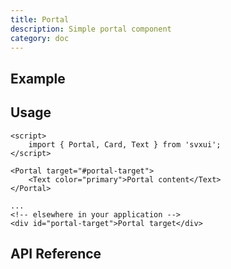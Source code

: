 ```yaml
---
title: Portal
description: Simple portal component
category: doc
---
```


<script lang="ts">
    import ApiReferenceComponent from '$lib/components/api-reference/ApiReferenceComponent.svelte';
    import SamplePortal from '$lib/content/components/portal/SamplePortal.svelte';
    import {portalSchema} from '$lib/content/components/portal/schema.js';
</script>

## Example

<SamplePortal/>

## Usage

```svelte
<script>
    import { Portal, Card, Text } from 'svxui';
</script>

<Portal target="#portal-target">
    <Text color="primary">Portal content</Text>
</Portal>

...
<!-- elsewhere in your application -->
<div id="portal-target">Portal target</div>
```

## API Reference

<ApiReferenceComponent schema={portalSchema}/>
